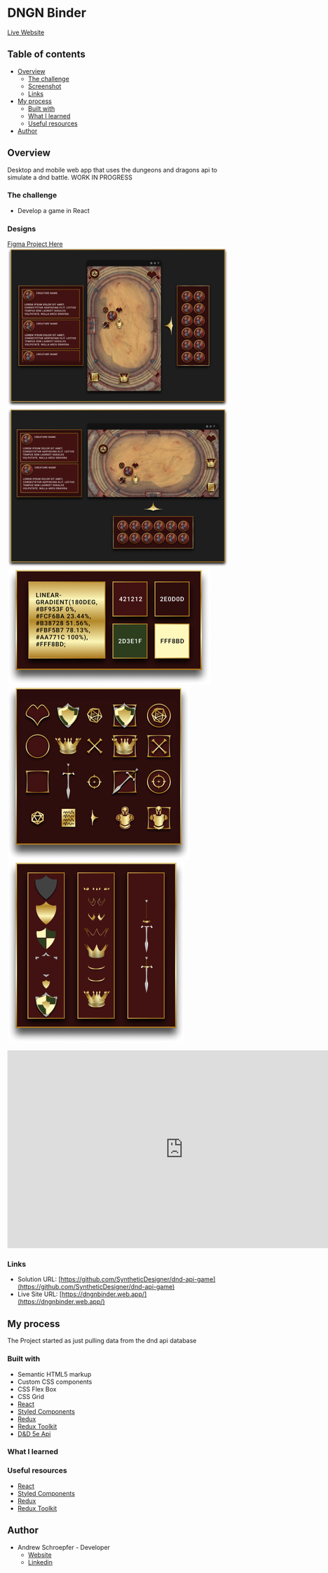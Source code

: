 # DNGN Binder

[Live Website](https://dngnbinder.web.app/)

## Table of contents

- [Overview](#overview)
  - [The challenge](#the-challenge)
  - [Screenshot](#screenshot)
  - [Links](#links)
- [My process](#my-process)
  - [Built with](#built-with)
  - [What I learned](#what-i-learned)
  - [Useful resources](#useful-resources)
- [Author](#author)

## Overview

Desktop and mobile web app that uses the dungeons and dragons api to simulate a dnd battle. WORK IN PROGRESS

### The challenge

- Develop a game in React

### Designs

[Figma Project Here](https://www.figma.com/file/9J2AOIjR5QJqwEOOdP10ji/DNGN-Binder?node-id=1410%3A9607)
![Portrait](./design/Basic-Mobile-Portrait.png)
![Landscape](./design/Basic-Mobile-Landscape.png)
![Colors](./design/colors.png)
![Icons](./design/icons.png)
![Break Down](./design/breakdowns.png)

<iframe style="border: 1px solid rgba(0, 0, 0, 0.1);" width="800" height="450" src="https://www.figma.com/embed?embed_host=share&url=https%3A%2F%2Fwww.figma.com%2Ffile%2F9J2AOIjR5QJqwEOOdP10ji%2FDNGN-Binder%3Fnode-id%3D1410%253A9607" allowfullscreen></iframe>

### Links

- Solution URL: [https://github.com/SyntheticDesigner/dnd-api-game](https://github.com/SyntheticDesigner/dnd-api-game)
- Live Site URL: [https://dngnbinder.web.app/](https://dngnbinder.web.app/)

## My process

The Project started as just pulling data from the dnd api database

### Built with

- Semantic HTML5 markup
- Custom CSS components
- CSS Flex Box
- CSS Grid
- [React](https://reactjs.org/)
- [Styled Components](https://styled-components.com/)
- [Redux](https://redux.js.org/)
- [Redux Toolkit](https://redux-toolkit.js.org/)
- [D&D 5e Api](http://www.dnd5eapi.co/)

### What I learned


### Useful resources

- [React](https://reactjs.org/)
- [Styled Components](https://styled-components.com/)
- [Redux](https://redux.js.org/)
- [Redux Toolkit](https://redux-toolkit.js.org/)

## Author

- Andrew Schroepfer - Developer
  - [Website](https://syntheticdesigner.github.io/)
  - [Linkedin](https://www.linkedin.com/in/andrew-schroepfer/)